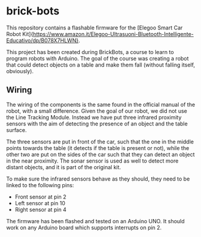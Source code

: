 # brick-bots
This repository contains a flashable firmware for the [Elegoo Smart Car Robot Kit]{https://www.amazon.it/Elegoo-Ultrasuoni-Bluetooth-Intelligente-Educativo/dp/B078X7HLWN}.

This project has been created during BrickBots, a course to learn to program robots with Arduino. The goal of the course was creating a robot that could detect objects on a table and make them fall (without falling itself, obviously).

## Wiring

The wiring of the components is the same found in the official manual of the robot, with a small difference. Given the goal of our robot, we did not use the Line Tracking Module. Instead we have put three infrared proximity sensors with the aim of detecting the presence of an object and the table surface.

The three sensors are put in front of the car, such that the one in the middle points towards the table (it detects if the table is present or not), while the other two are put on the sides of the car such that they can detect an object in the near proximity. The sonar sensor is used as well to detect more distant objects, and it is part of the original kit.

To make sure the infrared sensors behave as they should, they need to be linked to the following pins:
* Front sensor at pin 2
* Left sensor at pin 10
* Right sensor at pin 4

The firmware has been flashed and tested on an Arduino UNO. It should work on any Arduino board which supports interrupts on pin 2.